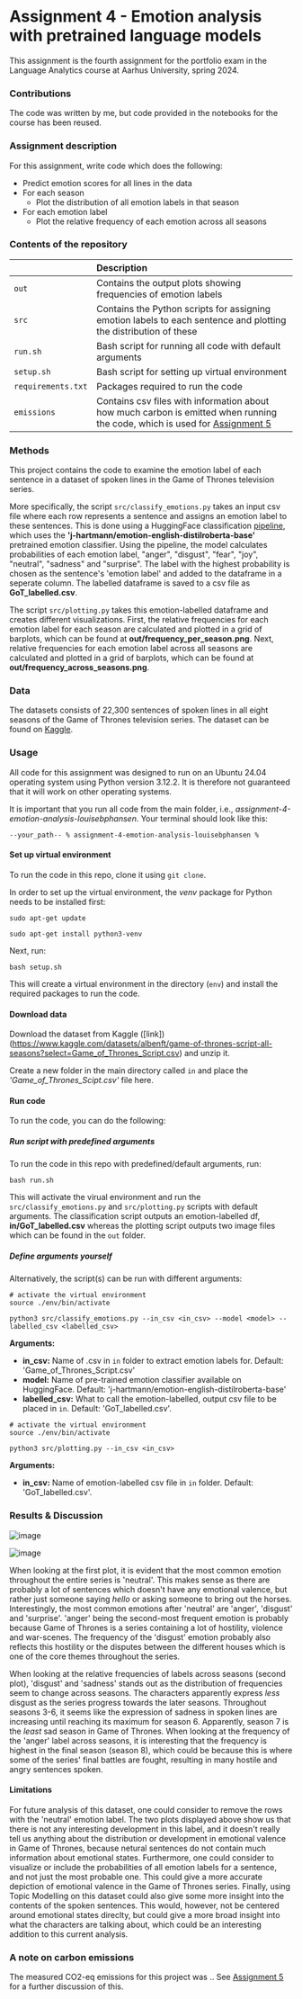 # Assignment 4 - Emotion analysis with pretrained language models

This assignment is the fourth assignment for the portfolio exam in the Language Analytics course at Aarhus University, spring 2024.

### Contributions

The code was written by me, but code provided in the notebooks for the course has been reused. 

### Assignment description

For this assignment, write code which does the following:

- Predict emotion scores for all lines in the data
- For each season
    - Plot the distribution of all emotion labels in that season
- For each emotion label
    - Plot the relative frequency of each emotion across all seasons

### Contents of the repository

| <div style="width:120px"></div>| Description |
|---------|:-----------|
| ```out``` | Contains the output plots showing frequencies of emotion labels|
| ```src```  | Contains the Python scripts for assigning emotion labels to each sentence and plotting the distribution of these |
| ```run.sh```    | Bash script for running all code with default arguments|
| ```setup.sh```  | Bash script for setting up virtual environment |
| ```requirements.txt```  | Packages required to run the code|
|```emissions```|Contains csv files with information about how much carbon is emitted when running the code, which is used for [Assignment 5](https://github.com/louisebphansen/assignment-5-evaluating-environmental-impact-louisebphansen)|

### Methods
This project contains the code to examine the emotion label of each sentence in a dataset of spoken lines in the Game of Thrones television series.

More specifically, the script ```src/classify_emotions.py``` takes an input csv file where each row represents a sentence and assigns an emotion label to these sentences. This is done using a HuggingFace classification [pipeline](https://huggingface.co/docs/transformers/main_classes/pipelines), which uses the **'j-hartmann/emotion-english-distilroberta-base'** pretrained emotion classifier. Using the pipeline, the model calculates probabilities of each emotion label, "anger", "disgust", "fear", "joy", "neutral", "sadness" and "surprise". The label with the highest probability is chosen as the sentence's 'emotion label' and added to the dataframe in a seperate column. The labelled dataframe is saved to a csv file as **GoT_labelled.csv**.

The script ```src/plotting.py``` takes this emotion-labelled dataframe and creates different visualizations. First, the relative frequencies for each emotion label for each season are calculated and plotted in a grid of barplots, which can be found at **out/frequency_per_season.png**. Next, relative frequencies for each emotion label across all seasons are calculated and plotted in a grid of barplots, which can be found at **out/frequency_across_seasons.png**.


### Data

The datasets consists of 22,300 sentences of spoken lines in all eight seasons of the Game of Thrones television series. The dataset can be found on [Kaggle](https://www.kaggle.com/datasets/albenft/game-of-thrones-script-all-seasons?select=Game_of_Thrones_Script.csv).

### Usage

All code for this assignment was designed to run on an Ubuntu 24.04 operating system using Python version 3.12.2. It is therefore not guaranteed that it will work on other operating systems.

It is important that you run all code from the main folder, i.e., *assignment-4-emotion-analysis-louisebphansen*. Your terminal should look like this:

```
--your_path-- % assignment-4-emotion-analysis-louisebphansen %
```

#### Set up virtual environment

To run the code in this repo, clone it using ```git clone```.

In order to set up the virtual environment, the *venv* package for Python needs to be installed first:

```
sudo apt-get update

sudo apt-get install python3-venv
```

Next, run:

```
bash setup.sh
```

This will create a virtual environment in the directory (```env```) and install the required packages to run the code.

#### Download data
Download the dataset from Kaggle ([link])(https://www.kaggle.com/datasets/albenft/game-of-thrones-script-all-seasons?select=Game_of_Thrones_Script.csv) and unzip it. 

Create a new folder in the main directory called ```in``` and place the *'Game_of_Thrones_Scipt.csv'* file here. 

#### Run code

To run the code, you can do the following:

##### Run script with predefined arguments

To run the code in this repo with predefined/default arguments, run:
```
bash run.sh
```

This will activate the virual environment and run the ```src/classify_emotions.py``` and ```src/plotting.py``` scripts with default arguments. The classification script outputs an emotion-labelled df, **in/GoT_labelled.csv** whereas the plotting script outputs two image files which can be found in the ```out``` folder.

##### Define arguments yourself

Alternatively, the script(s) can be run with different arguments:

```
# activate the virtual environment
source ./env/bin/activate

python3 src/classify_emotions.py --in_csv <in_csv> --model <model> --labelled_csv <labelled_csv>

```

**Arguments:**

- **in_csv:** Name of .csv in ```in``` folder to extract emotion labels for. Default: 'Game_of_Thrones_Script.csv'
- **model:** Name of pre-trained emotion classifier available on HuggingFace. Default: 'j-hartmann/emotion-english-distilroberta-base'
- **labelled_csv:** What to call the emotion-labelled, output csv file to be placed in ```in```. Default: 'GoT_labelled.csv'.

```
# activate the virtual environment
source ./env/bin/activate

python3 src/plotting.py --in_csv <in_csv>

```

**Arguments:**
- **in_csv:** Name of emotion-labelled csv file in ```in``` folder. Default: 'GoT_labelled.csv'.

### Results & Discussion

![image](https://github.com/louisebphansen/assignment-4-emotion-analysis-louisebphansen/assets/75262659/bff5586e-9fcf-4da5-a4c5-3c70b484d930)

![image](https://github.com/louisebphansen/assignment-4-emotion-analysis-louisebphansen/assets/75262659/6f80d743-aecb-4f78-b464-835156f208d8)


When looking at the first plot, it is evident that the most common emotion throughout the entire series is 'neutral'. This makes sense as there are probably a lot of sentences which doesn't have any emotional valence, but rather just someone saying *hello* or asking someone to bring out the horses. Interestingly, the most common emotions after 'neutral' are 'anger', 'disgust' and 'surprise'. 'anger' being the second-most frequent emotion is probably because Game of Thrones is a series containing a lot of hostility, violence and war-scenes. The frequency of the 'disgust' emotion probably also reflects this hostility or the disputes between the different houses which is one of the core themes throughout the series. 

When looking at the relative frequencies of labels across seasons (second plot), 'disgust' and 'sadness' stands out as the distribution of frequencies seem to change across seasons. The characters apparently express *less* disgust as the series progress towards the later seasons. Throughout seasons 3-6, it seems like the expression of sadness in spoken lines are increasing until reaching its maximum for season 6. Apparently, season 7 is the *least* sad season in Game of Thrones. When looking at the frequency of the 'anger' label across seasons, it is interesting that the frequency is highest in the final season (season 8), which could be because this is where some of the series' final battles are fought, resulting in many hostile and angry sentences spoken. 

#### Limitations

For future analysis of this dataset, one could consider to remove the rows with the 'neutral' emotion label. The two plots displayed above show us that there is not any interesting development in this label, and it doesn't really tell us anything about the distribution or development in emotional valence in Game of Thrones, because netural sentences do not contain much information about emotional states. Furthermore, one could consider to visualize or include the probabilities of all emotion labels for a sentence, and not just the most probable one. This could give a more accurate depiction of emotional valence in the Game of Thrones series. Finally, using Topic Modelling on this dataset could also give some more insight into the contents of the spoken sentences. This would, however, not be centered around emotional states direclty, but could give a more broad insight into what the characters are talking about, which could be an interesting addition to this current analysis. 

### A note on carbon emissions

The measured CO2-eq emissions for this project was .. See [Assignment 5](https://github.com/louisebphansen/assignment-5-evaluating-environmental-impact-louisebphansen) for a further discussion of this.
